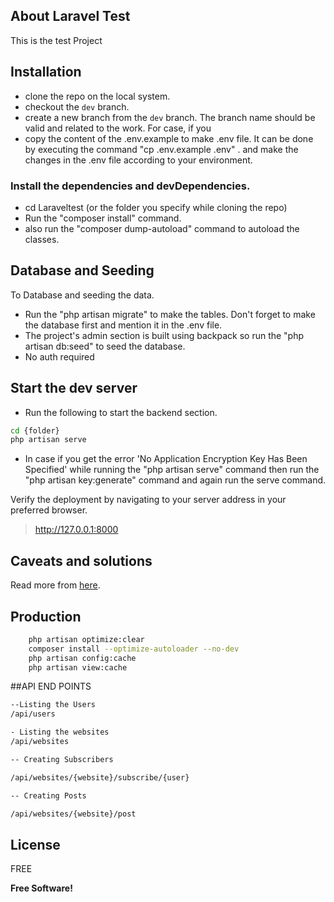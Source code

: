 ## About Laravel Test

This is the test Project


## Installation

- clone the repo on the local system.
- checkout the `dev` branch.
- create a new branch from the `dev` branch. The branch name should be valid and related to the work. For case, if you
- copy the content of the .env.example to make .env file. It can be done by executing the command "cp .env.example .env"
  . and make the changes in the .env file according to your environment.

### Install the dependencies and devDependencies.

- cd Laraveltest (or the folder you specify while cloning the repo)
- Run the "composer install" command.
- also run the "composer dump-autoload" command to autoload the classes.

## Database and Seeding

To Database and seeding the data.

- Run the "php artisan migrate" to make the tables. Don't forget to make the database first and mention it in the .env
  file.
- The project's admin section is built using backpack so run the "php artisan db:seed" to seed the database.
- No auth required

## Start the dev server

- Run the following to start the backend section.

```zsh
cd {folder}
php artisan serve
```

- In case if you get the error 'No Application Encryption Key Has Been Specified' while running the "php artisan serve"
  command then run the "php artisan key:generate" command and again run the serve command.

Verify the deployment by navigating to your server address in your preferred browser.

> http://127.0.0.1:8000

## Caveats and solutions

Read more from [here](https://laravel.com/docs/8.x/queues#running-the-queue-worker).

## Production

```sh
    php artisan optimize:clear
    composer install --optimize-autoloader --no-dev
    php artisan config:cache
    php artisan view:cache
```

##API END POINTS
```sh
--Listing the Users
/api/users

- Listing the websites
/api/websites

-- Creating Subscribers

/api/websites/{website}/subscribe/{user}

-- Creating Posts

/api/websites/{website}/post
```
## License
FREE

**Free Software!**
